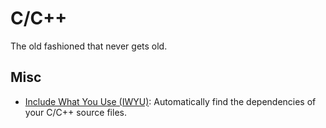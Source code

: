 # C/C++

The old fashioned that never gets old.

## Misc

- [Include What You Use (IWYU)](https://github.com/include-what-you-use/include-what-you-use): Automatically find the dependencies of your C/C++ source files.
